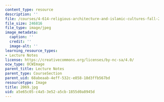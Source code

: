 ```yaml
---
content_type: resource
description: ''
file: /courses/4-614-religious-architecture-and-islamic-cultures-fall-2002/a5e65c05c4a53e52a5cb1855d0a8945d_2069.jpg
file_size: 246816
file_type: image/jpeg
image_metadata:
  caption: ''
  credit: ''
  image-alt: ''
learning_resource_types:
- Lecture Notes
license: https://creativecommons.org/licenses/by-nc-sa/4.0/
ocw_type: OCWImage
parent_title: Lecture Notes
parent_type: CourseSection
parent_uid: 68abeaab-4eff-532c-e858-18d3ffb567bd
resourcetype: Image
title: 2069.jpg
uid: a5e65c05-c4a5-3e52-a5cb-1855d0a8945d
---
```

